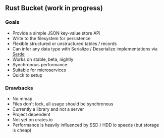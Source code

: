 ## Rust Bucket (work in progress)

### Goals
* Provide a simple JSON key-value store API
* Write to the filesystem for persistence
* Flexible structured or unstructured tables / records
* Can infer any data type with Serialize / Deserialize implementations via [Serde](https://github.com/serde-rs/serde)
* Works on stable, beta, nightly
* Synchronous performance
* Suitable for microservices
* Quick to setup

### Drawbacks
* No mmap
* Files don't lock, all usage should be synchronous
* Currently a library and not a server
* Project dependent
* Not yet on crates.io
* Performance is heavily influenced by SSD / HDD io speeds (but storage is cheap)
